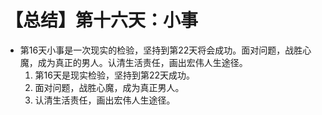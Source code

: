 # 【总结】第十六天：小事

-   第16天小事是一次现实的检验，坚持到第22天将会成功。面对问题，战胜心魔，成为真正的男人。认清生活责任，画出宏伟人生途径。 
    1.  第16天是现实检验，坚持到第22天成功。
    2.  面对问题，战胜心魔，成为真正男人。
    3.  认清生活责任，画出宏伟人生途径。